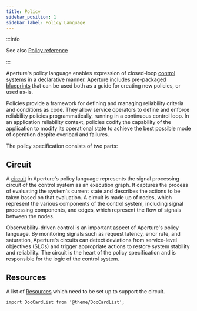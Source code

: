 ```yaml
---
title: Policy
sidebar_position: 1
sidebar_label: Policy Language
---
```


:::info

See also [Policy reference](/reference/policies/spec.md#policy)

:::

Aperture's policy language enables expression of closed-loop [control
systems][control-system] in a declarative manner. Aperture includes pre-packaged
[blueprints][blueprints] that can be used both as a guide for creating new
policies, or used as-is.

Policies provide a framework for defining and managing reliability criteria and
conditions as code. They allow service operators to define and enforce
reliability policies programmatically, running in a continuous control loop. In
an application reliability context, policies codify the capability of the
application to modify its operational state to achieve the best possible mode of
operation despite overload and failures.

The policy specification consists of two parts:

## Circuit

A [circuit][circuit] in Aperture's policy language represents the signal
processing circuit of the control system as an execution graph. It captures the
process of evaluating the system's current state and describes the actions to be
taken based on that evaluation. A circuit is made up of nodes, which represent
the various components of the control system, including signal processing
components, and edges, which represent the flow of signals between the nodes.

Observability-driven control is an important aspect of Aperture's policy
language. By monitoring signals such as request latency, error rate, and
saturation, Aperture's circuits can detect deviations from service-level
objectives (SLOs) and trigger appropriate actions to restore system stability
and reliability. The circuit is the heart of the policy specification and is
responsible for the logic of the control system.

## Resources

A list of [Resources][resources] which need to be set up to support the circuit.

```mdx-code-block
import DocCardList from '@theme/DocCardList';
```

<DocCardList />

[circuit]: /concepts/policy/circuit.md
[resources]: /concepts/policy/resources.md
[blueprints]: /reference/policies/bundled-blueprints/bundled-blueprints.md
[control-system]: https://en.wikipedia.org/wiki/Control_system
